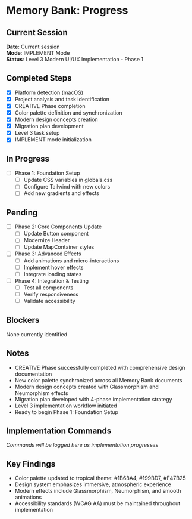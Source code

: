 # Memory Bank: Progress

## Current Session

**Date**: Current session  
**Mode**: IMPLEMENT Mode  
**Status**: Level 3 Modern UI/UX Implementation - Phase 1

## Completed Steps

- [x] Platform detection (macOS)
- [x] Project analysis and task identification
- [x] CREATIVE Phase completion
- [x] Color palette definition and synchronization
- [x] Modern design concepts creation
- [x] Migration plan development
- [x] Level 3 task setup
- [x] IMPLEMENT mode initialization

## In Progress

- [ ] Phase 1: Foundation Setup
  - [ ] Update CSS variables in globals.css
  - [ ] Configure Tailwind with new colors
  - [ ] Add new gradients and effects

## Pending

- [ ] Phase 2: Core Components Update
  - [ ] Update Button component
  - [ ] Modernize Header
  - [ ] Update MapContainer styles
- [ ] Phase 3: Advanced Effects
  - [ ] Add animations and micro-interactions
  - [ ] Implement hover effects
  - [ ] Integrate loading states
- [ ] Phase 4: Integration & Testing
  - [ ] Test all components
  - [ ] Verify responsiveness
  - [ ] Validate accessibility

## Blockers

None currently identified

## Notes

- CREATIVE Phase successfully completed with comprehensive design documentation
- New color palette synchronized across all Memory Bank documents
- Modern design concepts created with Glassmorphism and Neumorphism effects
- Migration plan developed with 4-phase implementation strategy
- Level 3 implementation workflow initiated
- Ready to begin Phase 1: Foundation Setup

## Implementation Commands

_Commands will be logged here as implementation progresses_

## Key Findings

- Color palette updated to tropical theme: #1B68A4, #199BD7, #F47B25
- Design system emphasizes immersive, atmospheric experience
- Modern effects include Glassmorphism, Neumorphism, and smooth animations
- Accessibility standards (WCAG AA) must be maintained throughout implementation
